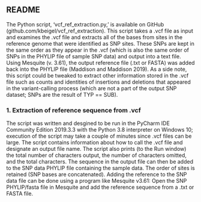 ## README
The Python script, ‘vcf_ref_extraction.py,’ is available on GitHub (github.com/kbeigel/vcf_ref_extraction). This script takes a .vcf file as input and examines the .vcf file and extracts all of the bases from sites in the reference genome that were identified as SNP sites. These SNPs are kept in the same order as they appear in the .vcf (which is also the same order of SNPs in the PHYLIP file of sample SNP data) and output into a text file. Using Mesquite (v. 3.61), the output reference file (.txt or FASTA) was added back into the PHYLIP file (Maddison and Maddison 2019). As a side note, this script could be tweaked to extract other information stored in the .vcf file such as counts and identities of insertions and deletions that appeared in the variant-calling process (which are not a part of the output SNP dataset; SNPs are the result of TYP == SUB). 

### 1. Extraction of reference sequence from .vcf
The script was written and desgined to be run in the PyCharm IDE Community Edition 2019.3.3 with the Python 3.8 interpreter on Windows 10; execution of the script may take a couple of minutes since .vcf files can be large. The script contains information about how to call the .vcf file and designate an output file name. The script also prints (to the Run window) the total number of characters output, the number of characters omitted, and the total characters. The sequence in the output file can then be added to the SNP data PHYLIP file containing the sample data. The order of sites is retained (SNP bases are concatenated). Adding the reference to the SNP data file can be done using a program like Mesquite v3.61: Open the SNP PHYLIP/fasta file in Mesquite and add the reference sequence from a .txt or FASTA file.
